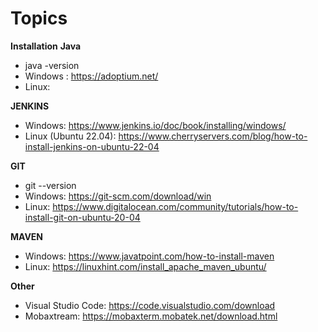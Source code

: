 # Topics
**Installation**
**Java**
- java -version
- Windows : https://adoptium.net/
- Linux:
  
**JENKINS**
- Windows: https://www.jenkins.io/doc/book/installing/windows/
- Linux (Ubuntu 22.04): https://www.cherryservers.com/blog/how-to-install-jenkins-on-ubuntu-22-04

 **GIT**
 - git --version
 - Windows: https://git-scm.com/download/win
 - Linux: https://www.digitalocean.com/community/tutorials/how-to-install-git-on-ubuntu-20-04

**MAVEN**
- Windows: https://www.javatpoint.com/how-to-install-maven
- Linux: https://linuxhint.com/install_apache_maven_ubuntu/
  
**Other** 
- Visual Studio Code: https://code.visualstudio.com/download
- Mobaxtream: https://mobaxterm.mobatek.net/download.html

